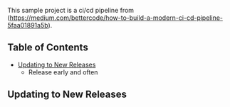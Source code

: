 This sample project is a ci/cd pipeline from (https://medium.com/bettercode/how-to-build-a-modern-ci-cd-pipeline-5faa01891a5b).

## Table of Contents

- [Updating to New Releases](#updating-to-new-releases)
  - Release early and often

## Updating to New Releases
